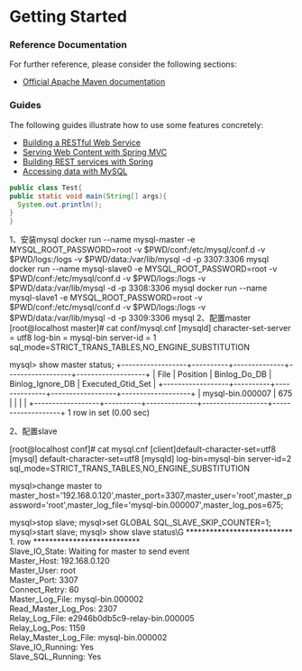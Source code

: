 # Getting Started

### Reference Documentation
For further reference, please consider the following sections:

* [Official Apache Maven documentation](https://maven.apache.org/guides/index.html)

### Guides
The following guides illustrate how to use some features concretely:

* [Building a RESTful Web Service](https://spring.io/guides/gs/rest-service/)
* [Serving Web Content with Spring MVC](https://spring.io/guides/gs/serving-web-content/)
* [Building REST services with Spring](https://spring.io/guides/tutorials/bookmarks/)
* [Accessing data with MySQL](https://spring.io/guides/gs/accessing-data-mysql/)

```java
public class Test{ 
public static void main(String[] args){
  System.out.println(); 
}
}
```

1、安装mysql
docker run --name mysql-master  -e MYSQL_ROOT_PASSWORD=root -v $PWD/conf:/etc/mysql/conf.d -v $PWD/logs:/logs -v $PWD/data:/var/lib/mysql -d -p 3307:3306 mysql
docker run --name mysql-slave0  -e MYSQL_ROOT_PASSWORD=root -v $PWD/conf:/etc/mysql/conf.d -v $PWD/logs:/logs -v $PWD/data:/var/lib/mysql -d -p 3308:3306 mysql
docker run --name mysql-slave1  -e MYSQL_ROOT_PASSWORD=root -v $PWD/conf:/etc/mysql/conf.d -v $PWD/logs:/logs -v $PWD/data:/var/lib/mysql -d -p 3309:3306 mysql
2、配置master
[root@localhost master]# cat conf/mysql.cnf 
[mysqld]
character-set-server = utf8
log-bin = mysql-bin
server-id = 1
sql_mode=STRICT_TRANS_TABLES,NO_ENGINE_SUBSTITUTION

mysql> show master status;
+------------------+----------+--------------+------------------+-------------------+
| File             | Position | Binlog_Do_DB | Binlog_Ignore_DB | Executed_Gtid_Set |
+------------------+----------+--------------+------------------+-------------------+
| mysql-bin.000007 |      675 |              |                  |                   |
+------------------+----------+--------------+------------------+-------------------+
1 row in set (0.00 sec)

2、配置slave

[root@localhost conf]# cat mysql.cnf 
[client]default-character-set=utf8
[mysql]
default-character-set=utf8
[mysqld]
log-bin=mysql-bin
server-id=2
sql_mode=STRICT_TRANS_TABLES,NO_ENGINE_SUBSTITUTION

mysql>change master to master_host='192.168.0.120',master_port=3307,master_user='root',master_password='root',master_log_file='mysql-bin.000007',master_log_pos=675;

mysql>stop slave;
mysql>set GLOBAL SQL_SLAVE_SKIP_COUNTER=1;
 mysql>start slave;
mysql> show slave status\G
*************************** 1. row ***************************             
  Slave_IO_State: Waiting for master to send event               
     Master_Host: 192.168.0.120                 
      Master_User: root                 
       Master_Port: 3307                
       Connect_Retry: 60              
       Master_Log_File: mysql-bin.000002          
       Read_Master_Log_Pos: 2307               
       Relay_Log_File: e2946b0db5c9-relay-bin.000005                
       Relay_Log_Pos: 1159        
       Relay_Master_Log_File: mysql-bin.000002             
       Slave_IO_Running: Yes            
       Slave_SQL_Running: Yes
